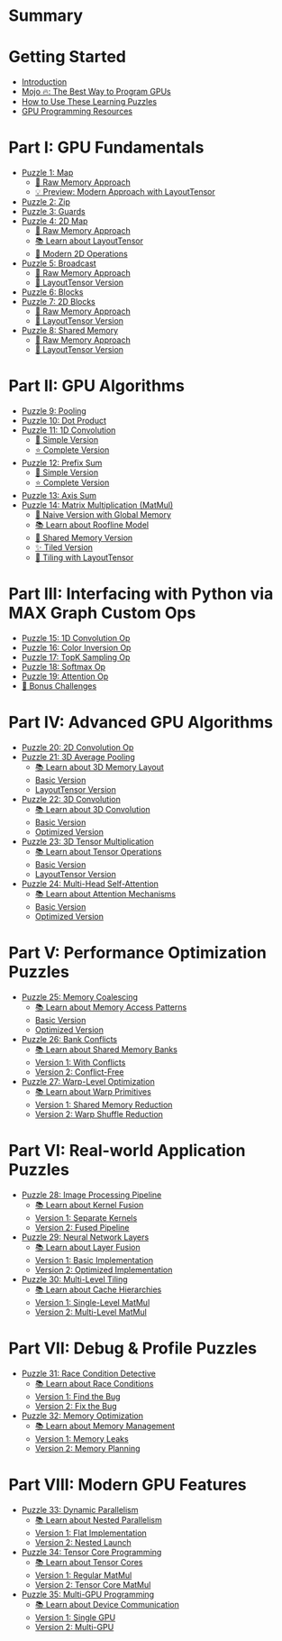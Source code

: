 # Summary

# Getting Started
- [Introduction](./introduction.md)
- [Mojo 🔥: The Best Way to Program GPUs]()
- [How to Use These Learning Puzzles]()
- [GPU Programming Resources]()

# Part I: GPU Fundamentals
- [Puzzle 1: Map](./puzzle_01/puzzle_01.md)
  - [🔰 Raw Memory Approach](./puzzle_01/raw.md)
  - [💡 Preview: Modern Approach with LayoutTensor](./puzzle_01/layout_tensor_preview.md)
- [Puzzle 2: Zip](./puzzle_02/puzzle_02.md)
- [Puzzle 3: Guards](./puzzle_03/puzzle_03.md)
- [Puzzle 4: 2D Map](./puzzle_04/puzzle_04.md)
  - [🔰 Raw Memory Approach](./puzzle_04/raw.md)
  - [📚 Learn about LayoutTensor](./puzzle_04/introduction_layout_tensor.md)
  - [🚀 Modern 2D Operations](./puzzle_04/layout_tensor.md)
- [Puzzle 5: Broadcast](./puzzle_05/puzzle_05.md)
  - [🔰 Raw Memory Approach](./puzzle_05/raw.md)
  - [📐 LayoutTensor Version](./puzzle_05/layout_tensor.md)
- [Puzzle 6: Blocks](./puzzle_06/puzzle_06.md)
- [Puzzle 7: 2D Blocks](./puzzle_07/puzzle_07.md)
  - [🔰 Raw Memory Approach](./puzzle_07/raw.md)
  - [📐 LayoutTensor Version](./puzzle_07/layout_tensor.md)
- [Puzzle 8: Shared Memory](./puzzle_08/puzzle_08.md)
  - [🔰 Raw Memory Approach](./puzzle_08/raw.md)
  - [📐 LayoutTensor Version](./puzzle_08/layout_tensor.md)

# Part II: GPU Algorithms
- [Puzzle 9: Pooling](./puzzle_09/puzzle_09.md)
- [Puzzle 10: Dot Product](./puzzle_10/puzzle_10.md)
- [Puzzle 11: 1D Convolution](./puzzle_11/puzzle_11.md)
  - [🔰 Simple Version](./puzzle_11/simple.md)
  - [⭐ Complete Version](./puzzle_11/complete.md)
- [Puzzle 12: Prefix Sum](./puzzle_12/puzzle_12.md)
  - [🔰 Simple Version](./puzzle_12/simple.md)
  - [⭐ Complete Version](./puzzle_12/complete.md)
- [Puzzle 13: Axis Sum](./puzzle_13/puzzle_13.md)
- [Puzzle 14: Matrix Multiplication (MatMul)](./puzzle_14/puzzle_14.md)
    - [🔰 Naive Version with Global Memory](./puzzle_14/naive.md)
    - [📚 Learn about Roofline Model]()
    - [💫 Shared Memory Version](./puzzle_14/shared_memory.md)
    - [✨ Tiled Version](./puzzle_14/tiled.md)
    - [📐 Tiling with LayoutTensor]()

# Part III: Interfacing with Python via MAX Graph Custom Ops
- [Puzzle 15: 1D Convolution Op]()
- [Puzzle 16: Color Inversion Op]()
- [Puzzle 17: TopK Sampling Op]()
- [Puzzle 18: Softmax Op]()
- [Puzzle 19: Attention Op]()
- [🎯 Bonus Challenges]()

# Part IV: Advanced GPU Algorithms
- [Puzzle 20: 2D Convolution Op]()
- [Puzzle 21: 3D Average Pooling]()
  - [📚 Learn about 3D Memory Layout]()
  - [Basic Version]()
  - [LayoutTensor Version]()
- [Puzzle 22: 3D Convolution]()
  - [📚 Learn about 3D Convolution]()
  - [Basic Version]()
  - [Optimized Version]()
- [Puzzle 23: 3D Tensor Multiplication]()
  - [📚 Learn about Tensor Operations]()
  - [Basic Version]()
  - [LayoutTensor Version]()
- [Puzzle 24: Multi-Head Self-Attention]()
  - [📚 Learn about Attention Mechanisms]()
  - [Basic Version]()
  - [Optimized Version]()

# Part V: Performance Optimization Puzzles
- [Puzzle 25: Memory Coalescing]()
  - [📚 Learn about Memory Access Patterns]()
  - [Basic Version]()
  - [Optimized Version]()
- [Puzzle 26: Bank Conflicts]()
  - [📚 Learn about Shared Memory Banks]()
  - [Version 1: With Conflicts]()
  - [Version 2: Conflict-Free]()
- [Puzzle 27: Warp-Level Optimization]()
  - [📚 Learn about Warp Primitives]()
  - [Version 1: Shared Memory Reduction]()
  - [Version 2: Warp Shuffle Reduction]()

# Part VI: Real-world Application Puzzles
- [Puzzle 28: Image Processing Pipeline]()
  - [📚 Learn about Kernel Fusion]()
  - [Version 1: Separate Kernels]()
  - [Version 2: Fused Pipeline]()
- [Puzzle 29: Neural Network Layers]()
  - [📚 Learn about Layer Fusion]()
  - [Version 1: Basic Implementation]()
  - [Version 2: Optimized Implementation]()
- [Puzzle 30: Multi-Level Tiling]()
  - [📚 Learn about Cache Hierarchies]()
  - [Version 1: Single-Level MatMul]()
  - [Version 2: Multi-Level MatMul]()

# Part VII: Debug & Profile Puzzles
- [Puzzle 31: Race Condition Detective]()
  - [📚 Learn about Race Conditions]()
  - [Version 1: Find the Bug]()
  - [Version 2: Fix the Bug]()
- [Puzzle 32: Memory Optimization]()
  - [📚 Learn about Memory Management]()
  - [Version 1: Memory Leaks]()
  - [Version 2: Memory Planning]()

# Part VIII: Modern GPU Features
- [Puzzle 33: Dynamic Parallelism]()
  - [📚 Learn about Nested Parallelism]()
  - [Version 1: Flat Implementation]()
  - [Version 2: Nested Launch]()
- [Puzzle 34: Tensor Core Programming]()
  - [📚 Learn about Tensor Cores]()
  - [Version 1: Regular MatMul]()
  - [Version 2: Tensor Core MatMul]()
- [Puzzle 35: Multi-GPU Programming]()
  - [📚 Learn about Device Communication]()
  - [Version 1: Single GPU]()
  - [Version 2: Multi-GPU]()
